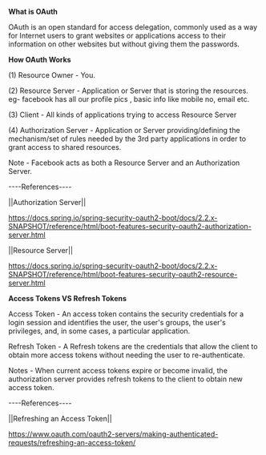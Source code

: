 ****What is OAuth**** 

OAuth is an open standard for access delegation, commonly used as a way for Internet users to grant websites or applications access to their information on other websites but without giving them the passwords.

****How OAuth Works****

(1) Resource Owner - You.

(2) Resource Server - Application or Server that is storing the resources.
                  eg- facebook has all our profile pics , basic info like mobile no, email etc.
				  
(3) Client - All kinds of applications trying to access Resource Server

(4) Authorization Server - Application or Server providing/defining the mechanism/set of rules
                       needed by the 3rd party applications in order to grant access to shared 
					   resources.
					   
Note - Facebook acts as both a Resource Server and an Authorization Server.
					   
----References----

||Authorization Server||

https://docs.spring.io/spring-security-oauth2-boot/docs/2.2.x-SNAPSHOT/reference/html/boot-features-security-oauth2-authorization-server.html
 
||Resource Server||

https://docs.spring.io/spring-security-oauth2-boot/docs/2.2.x-SNAPSHOT/reference/html/boot-features-security-oauth2-resource-server.html
 
 
 ****Access Tokens VS Refresh Tokens****
 
 Access Token - An access token contains the security credentials for a login session and identifies the user, the user's groups, the user's privileges, and, in some cases, a particular application.
 
 Refresh Token - A Refresh tokens  are the credentials that allow the client to obtain more access tokens without needing the user to re-authenticate. 
 
 Notes - When current access tokens expire or become invalid, the authorization server provides refresh tokens to the client to obtain new access token.
 
 ----References----
 
||Refreshing an Access Token||

https://www.oauth.com/oauth2-servers/making-authenticated-requests/refreshing-an-access-token/
 
 
 

